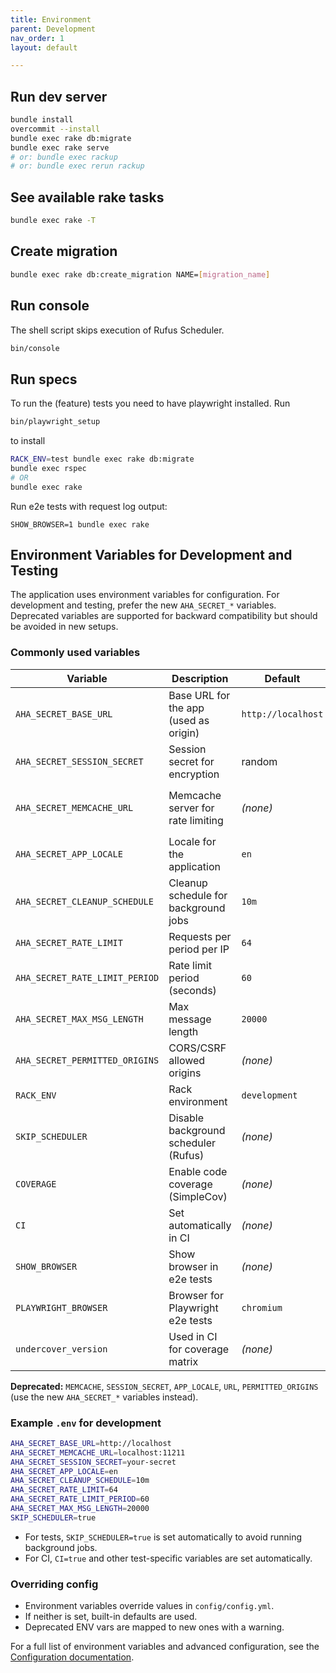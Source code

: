 ```yaml
---
title: Environment
parent: Development
nav_order: 1
layout: default

---
```


## Run dev server

```bash
bundle install
overcommit --install
bundle exec rake db:migrate
bundle exec rake serve
# or: bundle exec rackup
# or: bundle exec rerun rackup
```

## See available rake tasks

```bash
bundle exec rake -T
```

## Create migration

```bash
bundle exec rake db:create_migration NAME=[migration_name]
```

## Run console

The shell script skips execution of Rufus Scheduler.

```bash
bin/console
```

## Run specs

To run the (feature) tests you need to have playwright installed.
Run
```bash
bin/playwright_setup
```
to install

```bash
RACK_ENV=test bundle exec rake db:migrate
bundle exec rspec
# OR
bundle exec rake
```

Run e2e tests with request log output:
```
SHOW_BROWSER=1 bundle exec rake
```

## Environment Variables for Development and Testing

The application uses environment variables for configuration. For development and testing, prefer the new `AHA_SECRET_*` variables. Deprecated variables are supported for backward compatibility but should be avoided in new setups.

### Commonly used variables

| Variable | Description | Default | Notes |
|----------|-------------|---------|-------|
| `AHA_SECRET_BASE_URL` | Base URL for the app (used as origin) | `http://localhost` | Replaces `URL` |
| `AHA_SECRET_SESSION_SECRET` | Session secret for encryption | random | Replaces `SESSION_SECRET` |
| `AHA_SECRET_MEMCACHE_URL` | Memcache server for rate limiting | *(none)* | Enables Rack::Attack, replaces `MEMCACHE` |
| `AHA_SECRET_APP_LOCALE` | Locale for the application | `en` | Replaces `APP_LOCALE` |
| `AHA_SECRET_CLEANUP_SCHEDULE` | Cleanup schedule for background jobs | `10m` | |
| `AHA_SECRET_RATE_LIMIT` | Requests per period per IP | `64` | Used by Rack::Attack |
| `AHA_SECRET_RATE_LIMIT_PERIOD` | Rate limit period (seconds) | `60` | Used by Rack::Attack |
| `AHA_SECRET_MAX_MSG_LENGTH` | Max message length | `20000` | |
| `AHA_SECRET_PERMITTED_ORIGINS` | CORS/CSRF allowed origins | *(none)* | |
| `RACK_ENV` | Rack environment | `development` | Use `test` for tests |
| `SKIP_SCHEDULER` | Disable background scheduler (Rufus) | *(none)* | Set to `true` in test/CI |
| `COVERAGE` | Enable code coverage (SimpleCov) | *(none)* | Used in test/CI |
| `CI` | Set automatically in CI | *(none)* | Used to enable CI-specific logic |
| `SHOW_BROWSER` | Show browser in e2e tests | *(none)* | Set to `true` to see browser window |
| `PLAYWRIGHT_BROWSER` | Browser for Playwright e2e tests | `chromium` | Can be `firefox`, `webkit` |
| `undercover_version` | Used in CI for coverage matrix | *(none)* | |

**Deprecated:** `MEMCACHE`, `SESSION_SECRET`, `APP_LOCALE`, `URL`, `PERMITTED_ORIGINS` (use the new `AHA_SECRET_*` variables instead).

### Example `.env` for development

```bash
AHA_SECRET_BASE_URL=http://localhost
AHA_SECRET_MEMCACHE_URL=localhost:11211
AHA_SECRET_SESSION_SECRET=your-secret
AHA_SECRET_APP_LOCALE=en
AHA_SECRET_CLEANUP_SCHEDULE=10m
AHA_SECRET_RATE_LIMIT=64
AHA_SECRET_RATE_LIMIT_PERIOD=60
AHA_SECRET_MAX_MSG_LENGTH=20000
SKIP_SCHEDULER=true
```

- For tests, `SKIP_SCHEDULER=true` is set automatically to avoid running background jobs.
- For CI, `CI=true` and other test-specific variables are set automatically.

### Overriding config

- Environment variables override values in `config/config.yml`.
- If neither is set, built-in defaults are used.
- Deprecated ENV vars are mapped to new ones with a warning.

For a full list of environment variables and advanced configuration, see the [Configuration documentation](/configuration/).